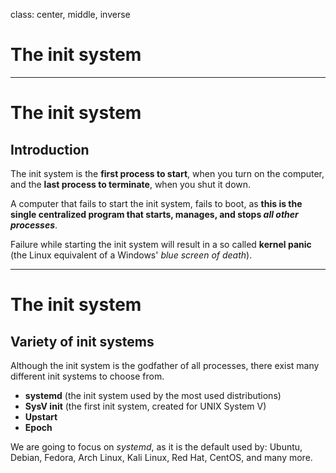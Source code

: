 class: center, middle, inverse

# The init system

---

# The init system

## Introduction

The init system is the **first process to start**, when you turn on the computer,
and the **last process to terminate**, when you shut it down.

A computer that fails to start the init system, fails to boot, as **this
is the single centralized program that starts, manages, and stops *all other processes***.

Failure while starting the init system will result in a so called **kernel panic**
(the Linux equivalent of a Windows' *blue screen of death*).

---

# The init system

## Variety of init systems

Although the init system is the godfather of all processes, there exist many
different init systems to choose from.

- **systemd** (the init system used by the most used distributions)
- **SysV init** (the first init system, created for UNIX System V)
- **Upstart**
- **Epoch**

We are going to focus on *systemd*, as it is the default used by: Ubuntu, Debian, Fedora, Arch Linux,
Kali Linux, Red Hat, CentOS, and many more.
